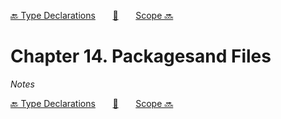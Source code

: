 [🔙 Type Declarations][previous-chapter]&nbsp;&nbsp;&nbsp;&nbsp;&nbsp;&nbsp;&nbsp;[🏡][readme]&nbsp;&nbsp;&nbsp;&nbsp;&nbsp;&nbsp;&nbsp;[Scope 🔜][upcoming-chapter]

# Chapter 14. Packagesand Files

_Notes_

[🔙 Type Declarations][previous-chapter]&nbsp;&nbsp;&nbsp;&nbsp;&nbsp;&nbsp;&nbsp;[🏡][readme]&nbsp;&nbsp;&nbsp;&nbsp;&nbsp;&nbsp;&nbsp;[Scope 🔜][upcoming-chapter]

[readme]: README.md
[previous-chapter]: ch013-type-declarations.md
[upcoming-chapter]: ch015-scope.md